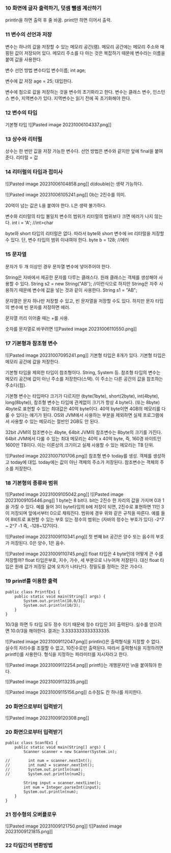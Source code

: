 ### 10 화면에 글자 출력하기, 덧셈 뺄셈 계산하기
println을 하면 출력 후 줄 바꿈.
print만 하면 이어서 출력.

### 11 변수의 선언과 저장
변수는 하나의 값을 저장할 수 있는 메모리 공간(램). 
메모리 공간에는 메모리 주소와 매핑된 값이 저장되어 있다.
메모리 주소를 다 아는 것은 복잡하기 때문에 변수라는 이름을 붙여 값을 사용한다.

변수 선언 방법
변수타입 변수이름;
int age;

변수에 값 저장
age = 25;
대입한다.

변수에 첨으로 값을 저장하는 것을 변수의 초기화라고 한다.
변수는 클래스 변수, 인스턴스 변수, 지역변수가 있다.
지역변수는 읽기 전에 꼭 초기화해야 한다. 

### 12 변수의 타입
기본형 타입
![[Pasted image 20231006104337.png]]

### 13 상수와 리터럴
상수는 한 번만 값을 저장 가능한 변수다.
선언 방법은 변수와 같지만 앞에 final을 붙여준다.
리터럴 = 값

### 14 리터럴의 타입과 접미사
![[Pasted image 20231006104858.png]]
d(double)는 생략 가능하다.

![[Pasted image 20231006105241.png]]
0b는 2진수를 의미.

20억이 넘는 값은 L을 붙여야 한다. L은 생략 불가하다.

변수와 리터럴의 타입 불일치
변수의 범위가 리터럴의 범위보다 크면 에러가 나지 않는다.
int i = 'A'; //int>char

byte와 short 타입의 리터럴은 없다. 따라서 byte와 short 변수에 int 리터럴을 저장할 수 있다. 단, 변수 타입의 범위 이내여야 한다.
byte b = 128; //에러

### 15 문자열
문자가 두 개 이상인 경우 문자열 변수에 넣어주어야 한다.

String은 자바에서 제공한 문자를 다루는 클래스다.
원래 클래스는 객체를 생성해야 사용할 수 있다.
String s2 = new String("AB"); //이런식으로
하지만 String은 자주 사용하기 때문에 변수에 값을 넣는 것과 같이 사용한다.
String s1 = "AB";

문자열은 문자 하나만 저장할 수 있고, 빈 문자열을 저장할 수도 있다. 하지만 문자 타입의 변수에 빈 문자를 저장하면 에러.

문자열 끼리 이어줄 때는 +를 사용.

숫자를 문자열로 바꾸려면
![[Pasted image 20231006110550.png]]

### 17 기본형과 참조형 변수
![[Pasted image 20231007095241.png]]
기본형 타입은 8개가 있다. 기본형 타입은 메모리 공간에 값을 저장한다.

기본형 타입을 제외한 타입이 참조형이다. String, System 등.
참조형 타입의 변수는 메모리 공간에 값이 아닌 주소를 저장한다(스택). 
이 주소는 다른 공간의 값을 참조하는 주소다(힙).

기본형 변수는 타입마다 크기가 다르지만 (byte(1byte), short(2byte), int(4byte), long(8byte)),
참조형 변수는 타입에 관계없이 크기가 항상 4 byte다. (또는 8byte)
4byte로 표현할 수 있는 최대값은 40억 byte이다. 40억 byte이면 4GB의 메모리를 다룰 수 있다는 얘기가 된다. 
OS와 JVM에서 사용하는 부분을 제외하면 실제 프로그램에서 사용할 수 있는 메모리는 절반인 2GB도 안 된다.

32bit JVM의 참조변수는 4byte, 64bit JVM의 참조변수는 8byte의 크기를 가진다. 64bit JVM에서 다룰 수 있는 최대 메모리는 40억 x 40억 byte, 즉, 160경 바이트인 1600만 TB이다. 이는 이론상의 크기이고 실제 사용할 수 있는 메모리는 TB 단위.

![[Pasted image 20231007101706.png]]
참조형 변수 today를 생성.
객체를 생성하고 today에 대입.
today에는 값이 아닌 객체의 주소가 저장된다.
참조변수는 객체의 주소를 저장한다. 

### 18 기본형의 종류와 범위
![[Pasted image 20231009105042.png]]
![[Pasted image 20231009105446.png]]
1 byte는 8 bit다. bit는 2진수 한 자리의 값을 가지며 0과 1을 가질 수 있다.
예를 들어 3이 byte타입의 b에 저장이 되면, 2진수로 표현하면 11인 3이 저장되며 앞에서부터 0으로 채워진다.
범위에 경우 위와 같은 규칙을 따른다. 예를 들어 8비트로 표현할 수 있는 부호 있는 정수의 범위는 (자바의 정수는 부호가 있다) -2^7 ~ 2^7 -1 즉, -128~127이다.

![[Pasted image 20231009110341.png]]
첫 번째 bit 공간은 양수 또는 음수의 부호가 저장된다. 0은 양수, 1은 음수. 

![[Pasted image 20231009110745.png]]
float 타입은 4 byte인데 어떻게 큰 수를 저장할까? float 타입은부호, 지수, 가수, 세 부분으로 나누어져 저장된다. 대신 float 타입은 원래 값가 저장된 값에 오차가 나타난다. 정밀도를 정하는 것은 가수다. 

### 19 printf를 이용한 출력
```
public class PrintfEx1 {  
    public static void main(String[] args) {  
        System.out.println(10.0/3);  
        System.out.println(10/3);  
    }  
}
```
10/3을 하면 두 타입 모두 정수 이기 때문에 정수 타입인 3이 출력된다. 실수를 얻으려면 10.0/3을 해야한다. 결과는 3.3333333333333335. 

![[Pasted image 20231009112047.png]]
println()은 출력형식을 지정할 수 없다. 실수의 자리수를 조절할 수 없고, 10진수로만 출력된다. 따라서 출력형식을 지정하려면 printf()를 사용한다. 형식을 지정하는 파라미터를 지시자라고 한다.

![[Pasted image 20231009112254.png]]
printf()는 개행문자인 \\n을 붙여줘야 한다.

![[Pasted image 20231009113235.png]]

![[Pasted image 20231009115156.png]]
소수점도 칸 하나를 차지한다. 

### 20 화면으로부터 입력받기
![[Pasted image 20231009120308.png]]


### 20 화면으로부터 입력받기
```
public class ScanfEx1 {  
    public static void main(String[] args) {  
        Scanner scanner = new Scanner(System.in);  
  
//        int num = scanner.nextInt();  
//        int num2 = scanner.nextInt();  
//        System.out.println(num);  
//        System.out.println(num2);  
  
        String input = scanner.nextLine();  
        int num = Integer.parseInt(input);  
        System.out.println(num);  
    }  
}
```

### 21 정수형의 오버플로우
![[Pasted image 20231009121750.png]]
![[Pasted image 20231009121815.png]]

### 22 타입간의 변환방법
